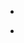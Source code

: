 - ~~~<u>Rintaro Masaoka</u>~~~, Tomohiro Soejima, Haruki Watanabe, "Rigorous lower bound on dynamical exponents of critical frustration-free systems", FoPM International Symposium (Feb. 18, 2025)

- ~~~<u>政岡凜太郎</u>~~~，副島智大，渡辺悠樹，「臨界的なフラストレーションフリー系における動的臨界指数の厳密な下限」，第69回物性若手夏の学校，西浦温泉ホテル龍城 (Aug. 2 – 6, 2024) [poster](/resources/202503/foPM_poster.pdf)
